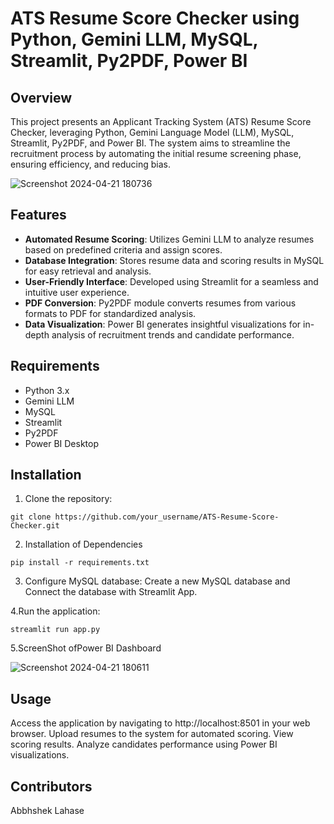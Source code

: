 # ATS Resume Score Checker using Python, Gemini LLM, MySQL, Streamlit, Py2PDF, Power BI

## Overview

This project presents an Applicant Tracking System (ATS) Resume Score Checker, leveraging Python, Gemini Language Model (LLM), MySQL, Streamlit, Py2PDF, and Power BI. The system aims to streamline the recruitment process by automating the initial resume screening phase, ensuring efficiency, and reducing bias.


![Screenshot 2024-04-21 180736](https://github.com/abhisheklahase29/ATS-Resume-Tracking-LLM-Project/assets/102788394/03b50652-d040-488e-af2a-a035bb1a1180)

## Features

- **Automated Resume Scoring**: Utilizes Gemini LLM to analyze resumes based on predefined criteria and assign scores.
- **Database Integration**: Stores resume data and scoring results in MySQL for easy retrieval and analysis.
- **User-Friendly Interface**: Developed using Streamlit for a seamless and intuitive user experience.
- **PDF Conversion**: Py2PDF module converts resumes from various formats to PDF for standardized analysis.
- **Data Visualization**: Power BI generates insightful visualizations for in-depth analysis of recruitment trends and candidate performance.

## Requirements

- Python 3.x
- Gemini LLM
- MySQL
- Streamlit
- Py2PDF
- Power BI Desktop

## Installation

1. Clone the repository:

```
git clone https://github.com/your_username/ATS-Resume-Score-Checker.git
```

2. Installation of Dependencies
```
pip install -r requirements.txt
```
3. Configure MySQL database:
  Create a new MySQL database and Connect the database with Streamlit App.

4.Run the application:
```
streamlit run app.py
```


5.ScreenShot ofPower BI Dashboard

![Screenshot 2024-04-21 180611](https://github.com/abhisheklahase29/ATS-Resume-Tracking-LLM-Project/assets/102788394/35ff46ec-74b5-47d8-9890-75ab30222cec)

## Usage
Access the application by navigating to http://localhost:8501 in your web browser.
Upload resumes to the system for automated scoring.
View scoring results.
Analyze candidates performance using Power BI visualizations.
## Contributors
Abbhshek Lahase



